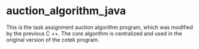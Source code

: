 # auction_algorithm_java
 This is the task assignment auction algorithm program, which was modified by the previous C ++. 
 The core algorithm is centralized and used in the original version of the cotek program.
